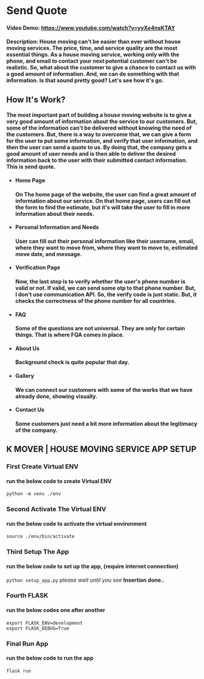 # Send Quote
#### Video Demo:  <https://www.youtube.com/watch?v=yyXe4nsKTAY>
#### Description: House moving can't be easier than ever without house moving services. The price, time, and service quality are the most essential things. As a house moving service, working only with the phone, and email to contact your next potential customer can't be realistic. So, what about the customer to give a chance to contact us with a good amount of information. And, we can do something with that information. Is that sound pretty good? Let's see how it's go.

## How It's Work?

#### The most important part of building a house moving website is to give a very good amount of information about the service to our customers. But, some of the information can't be delivered without knowing the need of the customers. But, there is a way to overcome that, we can give a form for the user to put some information, and verify that user information, and then the user can send a quote to us. By doing that, the company gets a good amount of user needs and is then able to deliver the desired information back to the user with their submitted contact information. This is send quote.

* __Home Page__
    #### On The home page of the website, the user can find a great amount of information about our service. On that home page, users can fill out the form to find the estimate, but it's will take the user to fill in more information about their needs.

* __Personal Information and Needs__
    #### User can fill out their personal information like their username, email, where they want to move from, where they want to move to, estimated move date, and message.

* __Verification Page__
    #### Now, the last step is to verify whether the user's phone number is valid or not. If valid, we can send some otp to that phone number. But, I don't use communication API. So, the verify code is just static. But, it checks the correctness of the phone number for all countries.

* __FAQ__
    #### Some of the questions are not universal. They are only for certain things. That is where FQA comes in place.

* __About Us__
    #### Background check is quite popular that day.

* __Gallery__
    #### We can connect our customers with some of the works that we have already done, showing visually.

* __Contact Us__
    #### Some customers just need a bit more information about the legitimacy of the company.

## K MOVER | HOUSE MOVING SERVICE APP SETUP

### First Create Virtual ENV
#### run the below code to create Virtual ENV 
`python -m venv ./env`

### Second Activate The Virtual ENV
#### run the below code to activate the virtual environment
`source ./env/bin/activate`

### Third Setup The App 
#### run the below code to set up the app, (require internet connection)
`python setup_app.py`
_please wait until you see_ __Insertion done..__

### Fourth FLASK 
#### run the below codes one after another 
`export FLASK_ENV=development`  
`export FLASK_DEBUG=True`

### Final Run App
#### run the below code to run the app 
`flask run`
